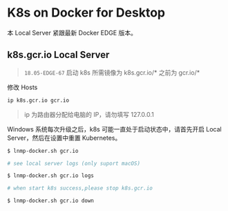 # K8s on Docker for Desktop

本 Local Server 紧跟最新 Docker EDGE 版本。

## k8s.gcr.io Local Server

> `18.05-EDGE-67` 启动 k8s 所需镜像为 k8s.gcr.io/* 之前为 gcr.io/*

修改 Hosts

```bash
ip k8s.gcr.io gcr.io
```

> ip 为路由器分配给电脑的 IP，请勿填写 127.0.0.1

Windows 系统每次升级之后，k8s 可能一直处于启动状态中，请首先开启 Local Server，然后在设置中重置 Kubernetes。

```bash
$ lnmp-docker.sh gcr.io

# see local server logs (only suport macOS)

$ lnmp-docker.sh gcr.io logs

# when start k8s success,please stop k8s.gcr.io

$ lnmp-docker.sh gcr.io down
```
